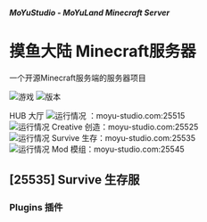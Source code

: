 
##### MoYuStudio - MoYuLand Minecraft Server
# 摸鱼大陆 Minecraft服务器

一个开源Minecraft服务端的服务器项目

![游戏](https://img.shields.io/badge/游戏-Minecraft-green.svg?cacheSeconds=2592000)
![版本](https://img.shields.io/badge/版本-1.20.1-green.svg?cacheSeconds=2592000)

HUB 大厅 ![运行情况](https://img.shields.io/badge/暂停-yellow.svg?cacheSeconds=2592000) ：moyu-studio.com:25515  
![运行情况](https://img.shields.io/badge/暂停-yellow.svg?cacheSeconds=2592000) Creative 创造：moyu-studio.com:25525  
![运行情况](https://img.shields.io/badge/运行-green.svg?cacheSeconds=2592000) Survive 生存：moyu-studio.com:25535  
![运行情况](https://img.shields.io/badge/停止-red.svg?cacheSeconds=2592000) Mod 模组：moyu-studio.com:25545  

## [25535] Survive 生存服

### Plugins 插件
